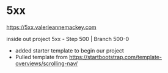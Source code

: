 # 5xx

https://5xx.valerieannemackey.com

inside out project 5xx - Step 500 | Branch 500-0
- added starter template to begin our project
- Pulled template from https://startbootstrap.com/template-overviews/scrolling-nav/